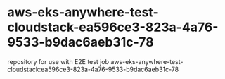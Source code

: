 # aws-eks-anywhere-test-cloudstack-ea596ce3-823a-4a76-9533-b9dac6aeb31c-78
repository for use with E2E test job aws-eks-anywhere-test-cloudstack:ea596ce3-823a-4a76-9533-b9dac6aeb31c-78
